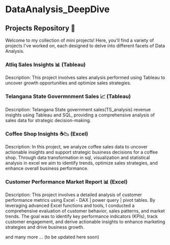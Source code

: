 # DataAnalysis_DeepDive

## **Projects Repository** 🌟
Welcome to my collection of mini projects! Here, you'll find a variety of projects I've worked on, each designed to delve into different facets of Data Analysis.

### **Atliq Sales Insights** 📊 (Tableau)

Description: This project involves sales analysis performed using Tableau to uncover growth opportunities and optimize sales strategies.

### **Telangana State Govermnment Sales** 📈 (Tableau)

Description: Telangana State government sales(TS_analysis) revenue insights using Tableau and SQL, providing a comprehensive analysis of sales data for strategic decision-making.

### **Coffee Shop Insights** ☕️📉 (Excel)

Description: In this project, we analyze coffee sales data to uncover actionable insights and support strategic business decisions for a coffee shop. Through data transformation in sql, visualization and statistical analysis in excel we aim to identify trends, optimize sales strategies, and enhance overall business performance.

### **Customer Performance Market Report** 📊 (Excel)
Description: This project involves a detailed analysis of customer performance metrics using Excel - DAX | power query | pivot tables. By leveraging advanced Excel functions and tools, I conducted a comprehensive evaluation of customer behavior, sales patterns, and market trends. The goal was to identify key performance indicators (KPIs), track customer engagement, and derive actionable insights to enhance marketing strategies and drive business growth.


and many more ... (to be updated here soon)

